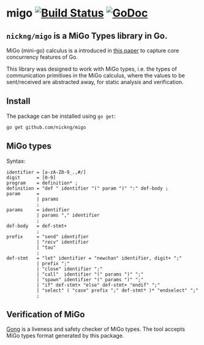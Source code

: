 # migo [![Build Status](https://travis-ci.org/nickng/migo.svg?branch=master)](https://travis-ci.org/nickng/migo) [![GoDoc](https://godoc.org/github.com/nickng/migo?status.svg)](http://godoc.org/github.com/nickng/migo)

## `nickng/migo` is a MiGo Types library in Go.

MiGo (mini-go) calculus is a introduced in [this
paper](http://mrg.doc.ic.ac.uk/publications/fencing-off-go-liveness-and-safety-for-channel-based-programming/)
to capture core concurrency features of Go.

This library was designed to work with MiGo types, i.e. the types of
communication primitives in the MiGo calculus, where the values to be
sent/received are abstracted away, for static analysis and verification.

## Install

The package can be installed using `go get`:

    go get github.com/nickng/migo

## MiGo types

Syntax:

    identifier = [a-zA-Z0-9_.,#/]
    digit      = [0-9]
    program    = definition* ;
    definition = "def " identifier "(" param ")" ":" def-body ;
    param      =
               | params
               ;
    params     = identifier
               | params "," identifier
               ;
    def-body   = def-stmt+
               ;
    prefix     = "send" identifier
               | "recv" identifier
               | "tau"
               ;
    def-stmt   = "let" identifier = "newchan" identifier, digit+ ";"
               | prefix ";"
               | "close" identifier ";"
               | "call"  identifier "(" params ")" ";"
               | "spawn" identifier "(" params ")" ";"
               | "if" def-stmt+ "else" def-stmt+ "endif" ";"
               | "select" ( "case" prefix ";" def-stmt* )* "endselect" ";"
               ;

## Verification of MiGo

[Gong](https://github.com/nickng/gong) is a liveness and safety checker of MiGo
types. The tool accepts MiGo types format generated by this package.
